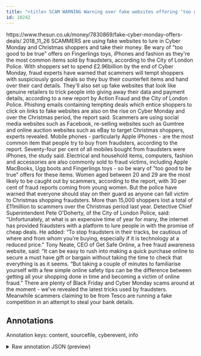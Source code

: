 ```yaml
---
title: "<title> SCAM WARNING Warning over fake websites offering ‘too good to be true’ Cyber Monday offers on fashion and children’s toys  </title>"
id: 10242
---
```


<title> SCAM WARNING Warning over fake websites offering ‘too good to be true’ Cyber Monday offers on fashion and children’s toys  </title>
<source> https://www.thesun.co.uk/money/7830869/fake-cyber-monday-offers-deals/ </source>
<date> 2018_11_26 </date>
<text>
SCAMMERS are using fake websites to lure in Cyber Monday and Christmas shoppers and take their money.
Be wary of "too good to be true" offers on Fingerlings toys, iPhones and fashion as they're the most common items sold by fraudsters, according to the City of London Police.
With shoppers set to spend £2.96billion by the end of Cyber Monday, fraud experts have warned that scammers will tempt shoppers with suspiciously good deals so they buy their counterfeit items and hand over their card details.
They'll also set up fake websites that look like genuine retailers to trick people into giving away their data and payment details,  according to a new report by Action Fraud and the City of London Police.
Phishing emails containing tempting deals which entice shoppers to click on links to fake websites are also on the rise on Cyber Monday and over the Christmas period, the report said.
Scammers are using social media websites such as Facebook, re-selling websites such as Gumtree and online auction websites such as eBay to target Christmas shoppers, experts revealed.
Mobile phones - particularly Apple iPhones - are the most common item that people try to buy from fraudsters, according to the report.
Seventy-four per cent of all mobiles bought from fraudsters were iPhones, the study said.
Electrical and household items, computers, fashion and accessories are also commonly sold to fraud victims, including Apple MacBooks, Ugg boots and Fingerlings toys - so be wary of "too good to be true" offers for these items.
Women aged between 20 and 29 are the most likely to be caught out by scammers, according to the report, with 30 per cent of fraud reports coming from young women.
But the police have warned that everyone should stay on their guard as anyone can fall victim to Christmas shopping fraudsters.
More than 15,000 shoppers lost a total of £11million to scammers over the Christmas period last year.
Detective Chief Superintendent Pete O’Doherty, of the City of London Police, said: “Unfortunately, at what is an expensive time of year for many, the internet has provided fraudsters with a platform to lure people in with the promise of cheap deals.
He added: “To stop fraudsters in their tracks, be cautious of where and from whom you’re buying, especially if it is technology at a reduced price."
Tony Neate, CEO of Get Safe Online, a free fraud awareness website, said: “It can be easy to rush into making a quick purchase online to secure a must have gift or bargain without taking the time to check that everything is as it seems.
“But taking a couple of minutes to familiarise yourself with a few simple online safety tips can be the difference between getting all your shopping done in time and becoming a victim of online fraud."
There are plenty of Black Friday and Cyber Monday scams around at the moment - we've revealed the latest tricks used by fraudsters.
Meanwhile scammers claiming to be from Tesco are running a fake competition in an attempt to steal your bank details.
</text>



## Annotations

Annotation keys: content, sourcefile, cyberevent, info

<details>
<summary>Raw annotation JSON (preview)</summary>

```json
{
  "content": "SCAMMERS are using fake websites to lure in Cyber Monday and Christmas shoppers and take their money. Be wary of \"too good to be true\" offers on Fingerlings toys, iPhones and fashion as they're the most common items sold by fraudsters, according to the City of London Police. With shoppers set to spend \u00a32.96billion by the end of Cyber Monday, fraud experts have warned that scammers will tempt shoppers with suspiciously good deals so they buy their counterfeit items and hand over their card details. They'll also set up fake websites that look like genuine retailers to trick people into giving away their data and payment details,  according to a new report by Action Fraud and the City of London Police. Phishing emails containing tempting deals which entice shoppers to click on links to fake websites are also on the rise on Cyber Monday and over the Christmas period, the report said. Scammers are using social media websites such as Facebook, re-selling websites such as Gumtree and online auction websites such as eBay to target Christmas shoppers, experts revealed. Mobile phones - particularly Apple iPhones - are the most common item that people try to buy from fraudsters, according to the report. Seventy-four per cent of all mobiles bought from fraudsters were iPhones, the study said. Electrical and household items, computers, fashion and accessories are also commonly sold to fraud victims, including Apple MacBooks, Ugg boots and Fingerlings toys - so be wary of \"too good to be true\" offers for these items. Women aged between 20 and 29 are the most likely to be caught out by scammers, according to the report, with 30 per cent of fraud reports coming from young women. But the police have warned that everyone should stay on their guard as anyone can fall victim to Christmas shopping fraudsters. More than 15,000 shoppers lost a total of \u00a311million to scammers over the Christmas period last year. Detective Chief Superintendent Pete O\u2019Doherty, of the City of London Police, said: \u201cUnfortunately, at what is an expensive time of year for many, the internet has provided fraudsters with a platform to lure people in with the promise of cheap deals. He added: \u201cTo stop fraudsters in their tracks, be cautious of where and from whom you\u2019re buying, especially if it is technology at a reduced price.\" Tony Neate, CEO of Get Safe Online, a free fraud awareness website, said: \u201cIt can be easy to rush into making a quick purchase online to secure a must have gift or bargain without taking the time to check that everything is as it seems. \u201cBut taking a couple of minutes to familiarise yourself with a few simple online safety tips can be the difference between getting all your shopping done in time and becoming a victim of online fraud.\" There are plenty of Black Friday and Cyber Monday scams around at the moment - we've revealed the latest tricks used by fraudsters. Meanwhile scammers claiming to be from Tesco are running a fake competition in an attempt to steal your bank details.",
  "sourcefile": "10242.txt",
  "cyberevent": {
    "hopper": [
      {
        "index": 0,
        "relation": "Same",
        "events": [
          {
            "index": "E1",
            "type": "Attack",
            "realis": "Actual",
            "nugget": {
              "startOffset": 36,
              "index": "T3",
              "endOffset": 40,
              "text": "lure"
            },
            "argument": [
              {
                "index": "T4",
                "text": "shoppers",
                "endOffset": 79,
                "role": {
                  "type": "Victim"
                },
                "startOffset": 71,
                "type": "Person"
              },
              {
                "index": "T2",
                "text": "are using fake websites",
                "endOffset": 32,
                "role": {
                  "CAPEC-Meta": "Excavation",
               
```
</details>
